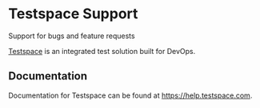 # Testspace Support
Support for bugs and feature requests

[Testspace](https://testspace.com) is an integrated test solution built for DevOps.


## Documentation

Documentation for Testspace can be found at https://help.testspace.com.

